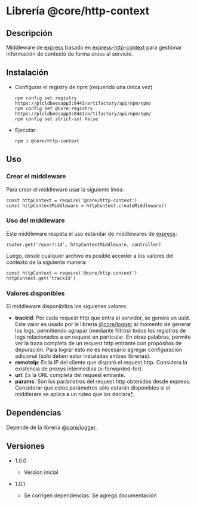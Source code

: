 # Librería @core/http-context

## Descripción
Middleware de [express](https://expressjs.com/) basado en [express-http-context](https://github.com/skonves/express-http-context#express-http-context) para gestionar información de contexto de forma cross al servicio.

## Instalación

* Configurar el registry de npm (requerido una única vez)
    ```
    npm config set registry https://plcldbeesapp3:8443/artifactory/api/npm/npm/
    npm config set @core:registry https://plcldbeesapp3:8443/artifactory/api/npm/npm/
    npm config set strict-ssl false
    ```

* Ejecutar:

    ```
    npm i @core/http-context
    ```    

## Uso
### Crear el middleware
Para crear el middleware usar la siguiente línea:

    const httpContext = require('@core/http-context')
    const httpContextMiddleware = httpContext.createMiddleware()

### Uso del middleware
Este middleware respeta el uso estándar de middlewares de [express](https://expressjs.com/en/guide/using-middleware.html):

    router.get('/user/:id', httpContextMiddleware, controller)

Luego, desde cualquier archivo es posible acceder a los valores del contexto de la siguiente manera:

    const httpContext = require('@core/http-context')
    httpContext.get('trackId')

### Valores disponibles
El middleware disponibiliza los siguienes valores:
* **trackId**: Por cada request http que entra al servidor, se genera un uuid. Este valor es usado por la librería [@core/logger](https://bitbucket.personal.corp:8443/projects/CORE/repos/logger) al momento de generar los logs, permitiendo agrupar (mediante filtros) todos los registros de logs relacionados a un request en particular. En otras palabras, permite ver la traza completa de un request http entrante con propósitos de depuración. Para lograr esto no es necesario agregar configuración adicional (sólo deben estar instaladas ambas librerías).
* **remoteIp**: Es la IP del cliente que disparó el request http. Considera la existencia de proxys intermedios (x-forwarded-for).
* **url**: Es la URL completa del request entrante.
* **params**: Son los parámetros del request http obtenidos desde express. Considerar que estos parámetros sólo estarán disponibles si el middlerare se aplica a un ruteo que los declara[*](https://github.com/expressjs/express/issues/3177).

## Dependencias
Depende de la librería [@core/logger](https://bitbucket.personal.corp:8443/projects/CORE/repos/logger/browse).

## Versiones

* 1.0.0
    - Version inicial

* 1.0.1
    - Se corrigen dependencias. Se agrega documentación